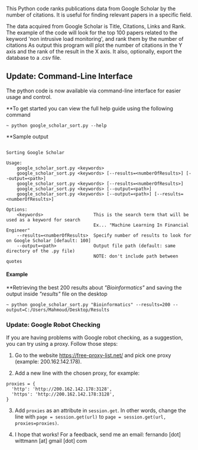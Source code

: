 This Python code ranks publications data from Google Scholar by the number
of citations.
It is useful for finding relevant papers in a specific field.

The data acquired from Google Scholar is Title, Citations, Links and Rank.
The example of the code will look for the top 100 papers related to the keyword
'non intrusive load monitoring', and rank them by the number of citations
As output this program will plot the number of citations in the Y axis and the
rank of the result in the X axis. It also, optionally, export the database to
a .csv file.

## Update: Command-Line Interface
The python code is now available via command-line interface for easier usage and control.

**To get started you can view the full help guide using the following command
```
~ python google_scholar_sort.py --help
```

**Sample output
```

Sorting Google Scholar

Usage:
    google_scholar_sort.py <keywords>
    google_scholar_sort.py <keywords> [--results=<numberOfResults>] [--output=<path>]
    google_scholar_sort.py <keywords> [--results=<numberOfResults>]
    google_scholar_sort.py <keywords> [--output=<path>]
    google_scholar_sort.py <keywords> [--output=<path>] [--results=<numberOfResults>]

Options:
    <keywords>                   This is the search term that will be used as a keyword for search
                                 Ex... "Machine Learning In Financial Engineer"
    --results=<numberOfResults>  Specify number of results to look for on Google Scholar [default: 100]
    --output=<path>              Output file path (default: same directory of the .py file)
                                 NOTE: don't include path between quotes
```

#### Example

**Retrieving the best 200 results about _"Bioinformatics"_ and saving the output inside _"results"_ file on the desktop

```
~ python google_scholar_sort.py "Bioinformatics" --results=200 --output=C:/Users/Mahmoud/Desktop/Results
```

### Update: Google Robot Checking
If you are having problems with Google robot checking, as a suggestion, you can try using a proxy. Follow those steps:

1. Go to the website https://free-proxy-list.net/ and pick one proxy (example: 200.162.142.178).

2. Add a new line with the chosen proxy, for example:
```
proxies = {
  'http': 'http://200.162.142.178:3128',
  'https': 'http://200.162.142.178:3128',
}
```

3. Add `proxies` as an attribute in `session.get`. In other words, change the line with `page = session.get(url)` to `page = session.get(url, proxies=proxies)`.

4. I hope that works! For a feedback, send me an email: fernando [dot] wittmann [at] gmail [dot] com

